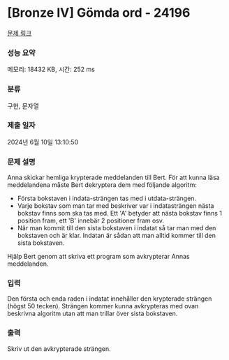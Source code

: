 # [Bronze IV] Gömda ord - 24196 

[문제 링크](https://www.acmicpc.net/problem/24196) 

### 성능 요약

메모리: 18432 KB, 시간: 252 ms

### 분류

구현, 문자열

### 제출 일자

2024년 6월 10일 13:10:50

### 문제 설명

<p>Anna skickar hemliga krypterade meddelanden till Bert. För att kunna läsa meddelandena måste Bert dekryptera dem med följande algoritm:</p>

<ul>
	<li>Första bokstaven i indata-strängen tas med i utdata-strängen.</li>
	<li>Varje bokstav som man tar med beskriver var i indatasträngen nästa bokstav finns som ska tas med. Ett 'A' betyder att nästa bokstav finns 1 position fram, ett 'B' innebär 2 positioner fram osv.</li>
	<li>När man kommit till den sista bokstaven i indatat så tar man med den bokstaven och är klar. Indatan är sådan att man alltid kommer till den sista bokstaven.</li>
</ul>

<p>Hjälp Bert genom att skriva ett program som avkrypterar Annas meddelanden.</p>

### 입력 

 <p>Den första och enda raden i indatat innehåller den krypterade strängen (högst 50 tecken). Strängen kommer kunna avkrypteras med ovan beskrivna algoritm utan att man trillar över sista bokstaven. </p>

### 출력 

 <p>Skriv ut den avkrypterade strängen.</p>

